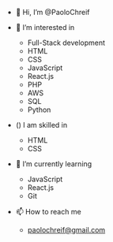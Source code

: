 - 👋 Hi, I’m @PaoloChreif

- 👀 I’m interested in 
   - Full-Stack development
   - HTML
   - CSS
   - JavaScript
   - React.js
   - PHP
   - AWS
   - SQL
   - Python
   
- () I am skilled in
   - HTML
   - CSS


- 🌱 I’m currently learning 
   - JavaScript
   - React.js
   - Git
 
- 📫 How to reach me
   - paolochreif@gmail.com
  
<!---
PaoloChreif/PaoloChreif is a ✨ special ✨ repository because its `README.md` (this file) appears on your GitHub profile.
You can click the Preview link to take a look at your changes.
--->
